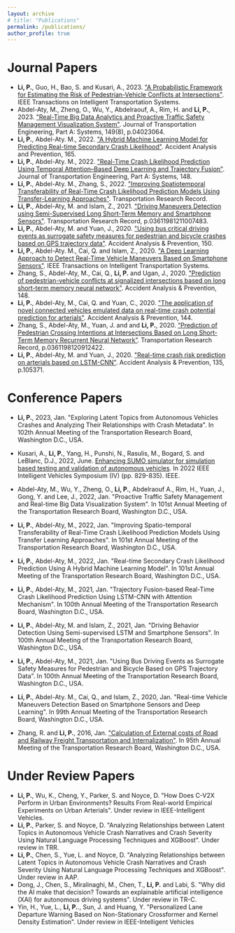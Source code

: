```yaml
---
layout: archive
# title: "Publications"
permalink: /publications/
author_profile: true
---
```


<!-- {% if author.googlescholar %}
  You can also find my articles on <u><a href="{{author.googlescholar}}">my Google Scholar profile</a>.</u>
{% endif %}

{% include base_path %}

{% for post in site.publications reversed %}
  {% include archive-single.html %}
{% endfor %} -->

Journal Papers
======
* **Li, P.**, Guo, H., Bao, S. and Kusari, A., 2023. ["A Probabilistic Framework for Estimating the Risk of Pedestrian-Vehicle Conflicts at Intersections"](10.1109/TITS.2023.3296567). IEEE Transactions on Intelligent Transportation Systems.
* Abdel-Aty, M., Zheng, O., Wu, Y., Abdelraouf, A., Rim, H. and **Li, P.**, 2023. ["Real-Time Big Data Analytics and Proactive Traffic Safety Management Visualization System"](https://doi.org/10.1061/JTEPBS.TEENG-7530). Journal of Transportation Engineering, Part A: Systems, 149(8), p.04023064.
* **Li, P.**, Abdel-Aty. M., 2022. ["A Hybrid Machine Learning Model for Predicting Real-time Secondary Crash Likelihood"](https://doi.org/10.1016/j.aap.2021.106504). Accident Analysis and Prevention, 165.
* **Li, P.**, Abdel-Aty. M., 2022. ["Real-Time Crash Likelihood Prediction Using Temporal Attention–Based Deep Learning and Trajectory Fusion"](hhttps://ascelibrary.org/doi/full/10.1061/JTEPBS.0000697). Journal of Transportation Engineering, Part A: Systems, 148.
* **Li, P.**, Abdel-Aty. M., Zhang, S., 2022. ["Improving Spatiotemporal Transferability of Real-Time Crash Likelihood Prediction Models Using Transfer-Learning Approaches"](https://doi.org/10.1177/03611981221094289). Transportation Research Record.
* **Li, P.**, Abdel-Aty, M. and Islam, Z., 2021. ["Driving Maneuvers Detection using Semi-Supervised Long Short-Term Memory and Smartphone Sensors"](https://doi.org/10.1177/03611981211007483). Transportation Research Record, p.03611981211007483.
* **Li, P.**, Abdel-Aty, M. and Yuan, J., 2020. ["Using bus critical driving events as surrogate safety measures for pedestrian and bicycle crashes based on GPS trajectory data"](https://www.researchgate.net/publication/347440659_Using_bus_critical_driving_events_as_surrogate_safety_measures_for_pedestrian_and_bicycle_crashes_based_on_GPS_trajectory_data). Accident Analysis & Prevention, 150.
* **Li, P.**, Abdel-Aty. M., Cai, Q. and Islam, Z., 2020. ["A Deep Learning Approach to Detect Real-Time Vehicle Maneuvers Based on Smartphone Sensors"](https://ieeexplore.ieee.org/document/9242246?fbclid=IwAR3T9vOiqEQN6lVYAhiHHltG23maOFwcwj98HxUfZni85kPQ9hcXy5vL8HM). IEEE Transactions on Intelligent Transportation Systems.
* Zhang, S., Abdel-Aty, M., Cai, Q., **Li, P.** and Ugan, J., 2020. ["Prediction of pedestrian-vehicle conflicts at signalized intersections based on long short-term memory neural network"](https://www.sciencedirect.com/science/article/pii/S0001457520316195). Accident Analysis & Prevention, 148.
* **Li, P.**, Abdel-Aty, M., Cai, Q. and Yuan, C., 2020. ["The application of novel connected vehicles emulated data on real-time crash potential prediction for arterials"](https://www.researchgate.net/publication/342690020_The_application_of_novel_connected_vehicles_emulated_data_on_real-time_crash_potential_prediction_for_arterials). Accident Analysis & Prevention, 144.
* Zhang, S., Abdel-Aty, M., Yuan, J. and and **Li, P.**, 2020. [“Prediction of Pedestrian Crossing Intentions at Intersections Based on Long Short-Term Memory Recurrent Neural Network”](https://www.researchgate.net/publication/340064956_Prediction_of_Pedestrian_Crossing_Intentions_at_Intersections_Based_on_Long_Short-Term_Memory_Recurrent_Neural_Network). Transportation Research Record, p.0361198120912422.
* **Li, P.**, Abdel-Aty, M. and Yuan, J., 2020. ["Real-time crash risk prediction on arterials based on LSTM-CNN"](https://www.researchgate.net/publication/337548957_Real-time_crash_risk_prediction_on_arterials_based_on_LSTM-CNN). Accident Analysis & Prevention, 135, p.105371.


Conference Papers
======
<!-- # 2021 -->

* **Li, P.**, 2023, Jan. "Exploring Latent Topics from Autonomous Vehicles Crashes and Analyzing Their Relationships with Crash Metadata". In 102th Annual Meeting of the Transportation Research Board, Washington D.C., USA.
  
* Kusari, A., **Li, P.**, Yang, H., Punshi, N., Rasulis, M., Bogard, S. and LeBlanc, D.J., 2022, June. [Enhancing SUMO simulator for simulation based testing and validation of autonomous vehicles](https://ieeexplore.ieee.org/document/9827241). In 2022 IEEE Intelligent Vehicles Symposium (IV) (pp. 829-835). IEEE.

* Abdel-Aty, M., Wu, Y., Zheng, O., **Li, P.**, Abdelraouf A., Rim, H., Yuan, J., Gong, Y. and Lee, J., 2022, Jan. "Proactive Traffic Safety Management and Real-time Big Data Visualization System". In 101st Annual Meeting of the Transportation Research Board, Washington D.C., USA.

* **Li, P.**, Abdel-Aty, M., 2022, Jan. "Improving Spatio-temporal Transferability of Real-Time Crash Likelihood Prediction Models Using Transfer Learning Approaches". In 101st Annual Meeting of the Transportation Research Board, Washington D.C., USA.
  
* **Li, P.**, Abdel-Aty, M., 2022, Jan. "Real-time Secondary Crash Likelihood Prediction Using A Hybrid Machine Learning Model". In 101st Annual Meeting of the Transportation Research Board, Washington D.C., USA.

* **Li, P.**, Abdel-Aty, M., 2021, Jan. "Trajectory Fusion-based Real-Time Crash Likelihood Prediction Using LSTM-CNN with Attention Mechanism". In 100th Annual Meeting of the Transportation Research Board, Washington D.C., USA.

* **Li, P.**, Abdel-Aty, M. and Islam, Z., 2021, Jan. "Driving Behavior Detection Using Semi-supervised LSTM and Smartphone Sensors". In 100th Annual Meeting of the Transportation Research Board, Washington D.C., USA.

* **Li, P.**, Abdel-Aty, M., 2021, Jan. "Using Bus Driving Events as Surrogate Safety Measures for Pedestrian and Bicycle Based on GPS Trajectory Data". In 100th Annual Meeting of the Transportation Research Board, Washington D.C., USA.

* **Li, P.**, Abdel-Aty. M., Cai, Q., and Islam, Z., 2020, Jan. "Real-time Vehicle Maneuvers Detection Based on Smartphone Sensors and Deep Learning". In 99th Annual Meeting of the Transportation Research Board, Washington D.C., USA.

* Zhang, R. and **Li, P.**, 2016, Jan. ["Calculation of External costs of Road and Railway Freight Transportation and Internalization"](https://www.researchgate.net/profile/Pei_Li28/publication/308064025_Calculation_of_External_costs_of_Road_and_Railway_Freight_Transportation_and_Internalization/links/57d8aa9108ae5f03b498611d/Calculation-of-External-costs-of-Road-and-Railway-Freight-Transportation-and-Internalization.pdf). In 95th Annual Meeting of the Transportation Research Board, Washington D.C., USA.

Under Review Papers
======
* **Li, P.**, Wu, K., Cheng, Y., Parker, S. and Noyce, D. "How Does C-V2X Perform in Urban Environments? Results From Real-world Empirical Experiments on Urban Arterials". Under review in IEEE-Intelligent Vehicles. 
* **Li, P.**, Parker, S. and Noyce, D. "Analyzing Relationships between Latent Topics in Autonomous Vehicle Crash Narratives and Crash Severity Using Natural Language Processing Techniques and XGBoost". Under review in TRR.
* **Li, P.**, Chen, S., Yue, L. and Noyce, D. "Analyzing Relationships between Latent Topics in Autonomous Vehicle Crash Narratives and Crash Severity Using Natural Language Processing Techniques and XGBoost". Under review in AAP.
* Dong, J., Chen, S., Miralinaghi, M., Chen, T., **Li, P.** and Labi, S. "Why did the AI make that decision? Towards an explainable artificial intelligence (XAI) for autonomous driving systems". Under review in TR-C.
* Yin, H., Yue, L., **Li, P.**., Sun, J. and Huang, Y. "Personalized Lane Departure Warning Based on Non-Stationary Crossformer and Kernel Density Estimation". Under review in IEEE-Intelligent Vehicles
